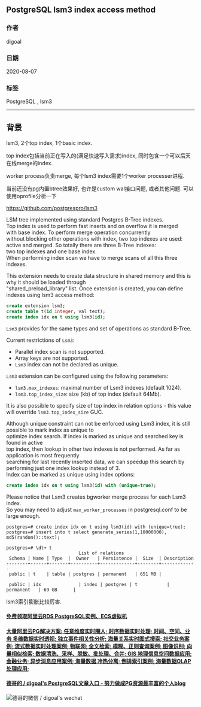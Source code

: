 ## PostgreSQL lsm3 index access method    
    
### 作者    
digoal    
    
### 日期    
2020-08-07    
    
### 标签    
PostgreSQL , lsm3     
    
----    
    
## 背景    
lsm3, 2个top index, 1个basic index.    
    
top index包括当前正在写入的(满足快速写入需求)index, 同时包含一个可以后天在线merge的index.     
    
worker process负责merge, 每个lsm3 index需要1个worker processer进程.    
    
当前还没有pg内置btree效果好, 也许是custom wal接口问题, 或者其他问题.  可以使用oprofile分析一下    
    
https://github.com/postgrespro/lsm3    
    
LSM tree implemented using standard Postgres B-Tree indexes.    
Top index is used to perform fast inserts and on overflow it is merged    
with base index. To perform merge operation concurrently    
without blocking other operations with index, two top indexes are used:    
active and merged. So totally there are three B-Tree indexes:    
two top indexes and one base index.    
When performing index scan we have to merge scans of all this three indexes.    
    
This extension needs to create data structure in shared memory and this is why it should be loaded through    
"shared_preload_library" list. Once extension is created, you can define indexes using lsm3 access method:    
    
```sql    
create extension lsm3;    
create table t(id integer, val text);    
create index idx on t using lsm3(id);    
```    
    
`Lsm3` provides for the same types and set of operations as standard B-Tree.    
    
Current restrictions of `Lsm3`:    
- Parallel index scan is not supported.    
- Array keys are not supported.    
- `Lsm3` index can not be declared as unique.    
    
`Lsm3` extension can be configured using the following parameters:    
- `lsm3.max_indexes`: maximal number of Lsm3 indexes (default 1024).    
- `lsm3.top_index_size`: size (kb) of top index (default 64Mb).    
    
It is also possible to specify size of top index in relation options - this value will override `lsm3.top_index_size` GUC.    
    
Although unique constraint can not be enforced using Lsm3 index, it is still possible to mark index as unique to    
optimize index search. If index is marked as unique and searched key is found in active    
top index, then lookup in other two indexes is not performed. As far as application is most frequently    
searching for last recently inserted data, we can speedup this search by performing just one index lookup instead of 3.    
Index can be marked as unique using index options:    
    
```sql    
create index idx on t using lsm3(id) with (unique=true);    
```    
    
Please notice that Lsm3 creates bgworker merge process for each Lsm3 index.    
So you may need to adjust `max_worker_processes` in postgresql.conf to be large enough.    
    
```    
postgres=# create index idx on t using lsm3(id) with (unique=true);    
postgres=# insert into t select generate_series(1,10000000), md5(random()::text);    
    
postgres=# \dt+ t    
                           List of relations    
 Schema | Name | Type  |  Owner   | Persistence |  Size  | Description     
--------+------+-------+----------+-------------+--------+-------------    
 public | t    | table | postgres | permanent   | 651 MB |     
    
 public | idx              | index | postgres | t           | permanent   | 69 GB      |     
```    
    
lsm3索引膨胀比较厉害.     
    
    
  
  
  
  
  
  
  
  
  
  
  
  
  
  
  
  
  
#### [免费领取阿里云RDS PostgreSQL实例、ECS虚拟机](https://www.aliyun.com/database/postgresqlactivity "57258f76c37864c6e6d23383d05714ea")
  
  
#### [大量阿里云PG解决方案: 任意维度实时圈人; 时序数据实时处理; 时间、空间、业务 多维数据实时透视; 独立事件相关性分析; 海量关系实时图式搜索; 社交业务案例; 流式数据实时处理案例; 物联网; 全文检索; 模糊、正则查询案例; 图像识别; 向量相似检索; 数据清洗、采样、脱敏、批处理、合并; GIS 地理信息空间数据应用; 金融业务; 异步消息应用案例; 海量数据 冷热分离; 倒排索引案例; 海量数据OLAP处理应用;](https://yq.aliyun.com/topic/118 "40cff096e9ed7122c512b35d8561d9c8")
  
  
#### [德哥的 / digoal's PostgreSQL文章入口 - 努力做成PG资源最丰富的个人blog](https://github.com/digoal/blog/blob/master/README.md "22709685feb7cab07d30f30387f0a9ae")
  
  
![德哥的微信 / digoal's wechat](../pic/digoal_weixin.jpg "f7ad92eeba24523fd47a6e1a0e691b59")
  
